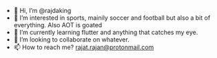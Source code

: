 - 👋 Hi, I’m @rajdaking
- 👀 I’m interested in sports, mainily soccer and football but also a bit of everything. Also AOT is goated
- 🌱 I’m currently learning flutter and anything that catches my eye.
- 💞️ I’m looking to collaborate on whatever.
- 📫 How to reach me? rajat.rajan@protonmail.com

<!---
rajdaking/rajdaking is a ✨ special ✨ repository because its `README.md` (this file) appears on your GitHub profile.
You can click the Preview link to take a look at your changes.
--->
